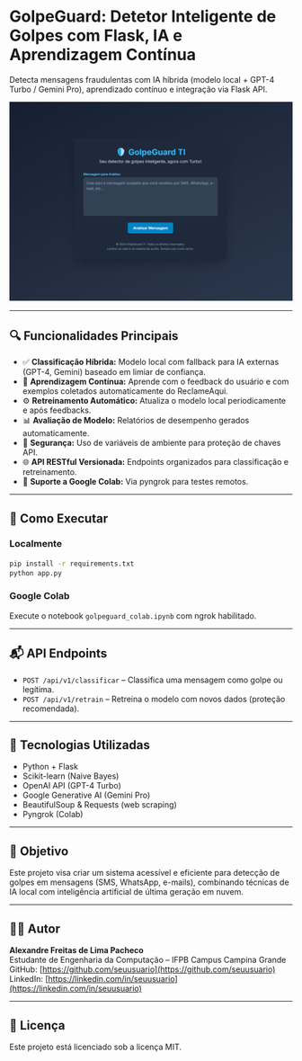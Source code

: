 # GolpeGuard: Detetor Inteligente de Golpes com Flask, IA e Aprendizagem Contínua

Detecta mensagens fraudulentas com IA híbrida (modelo local + GPT-4 Turbo / Gemini Pro), aprendizado contínuo e integração via Flask API.

![Interface do GolpeGuard TI](./interface-golpeguard.png)

---

## 🔍 Funcionalidades Principais

- ✅ **Classificação Híbrida:** Modelo local com fallback para IA externas (GPT-4, Gemini) baseado em limiar de confiança.
- 🔁 **Aprendizagem Contínua:** Aprende com o feedback do usuário e com exemplos coletados automaticamente do ReclameAqui.
- ⚙️ **Retreinamento Automático:** Atualiza o modelo local periodicamente e após feedbacks.
- 📊 **Avaliação de Modelo:** Relatórios de desempenho gerados automaticamente.
- 🔐 **Segurança:** Uso de variáveis de ambiente para proteção de chaves API.
- 🌐 **API RESTful Versionada:** Endpoints organizados para classificação e retreinamento.
- 🚀 **Suporte a Google Colab:** Via pyngrok para testes remotos.

---

## 🚀 Como Executar

### Localmente
```bash
pip install -r requirements.txt
python app.py
```

### Google Colab
Execute o notebook `golpeguard_colab.ipynb` com ngrok habilitado.

---

## 📬 API Endpoints

- `POST /api/v1/classificar` – Classifica uma mensagem como golpe ou legítima.
- `POST /api/v1/retrain` – Retreina o modelo com novos dados (proteção recomendada).

---

## 🧠 Tecnologias Utilizadas

- Python + Flask
- Scikit-learn (Naive Bayes)
- OpenAI API (GPT-4 Turbo)
- Google Generative AI (Gemini Pro)
- BeautifulSoup & Requests (web scraping)
- Pyngrok (Colab)

---

## 📌 Objetivo

Este projeto visa criar um sistema acessível e eficiente para detecção de golpes em mensagens (SMS, WhatsApp, e-mails), combinando técnicas de IA local com inteligência artificial de última geração em nuvem.

---

## 👨‍💻 Autor

**Alexandre Freitas de Lima Pacheco**  
Estudante de Engenharia da Computação – IFPB Campus Campina Grande  
GitHub: [https://github.com/seuusuario](https://github.com/seuusuario)  
LinkedIn: [https://linkedin.com/in/seuusuario](https://linkedin.com/in/seuusuario)

---

## 📄 Licença

Este projeto está licenciado sob a licença MIT.